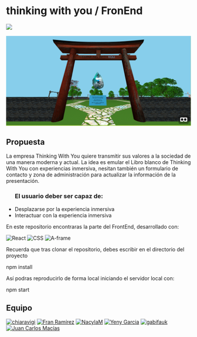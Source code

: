 <h1 align="left">thinking with you / FronEnd</h1>
 <p align="left">
  <img src="https://img.shields.io/badge/STATUS-EN%20DESAROLLO-green">
</p>
<img src="https://raw.githubusercontent.com/juancmacias/alma-thinking-with-you/main/public/portal_readme.PNG" alt="Thinking With You inmersiva">


<h2>Propuesta</h2>
<p>La empresa Thinking With You quiere transmitir sus valores a la sociedad de una manera moderna y actual. La idea es emular el Libro blanco de Thinking With You con experiencias inmersiva, nesitan también un formulario de contacto y zona de administración para actualizar la información de la presentación.
<ul>
  <h3>El usuario deber ser capaz de:</h3>
  <li>Desplazarse por la experiencia inmersiva</li>
  <li>Interactuar con la experiencia inmersiva </li>
</ul>
<p>En este repositorio encontraras la parte del FrontEnd, desarrollado con:</p>

<img src="https://upload.wikimedia.org/wikipedia/commons/a/a7/React-icon.svg" width="64" alt="React"> 
<img src="https://upload.wikimedia.org/wikipedia/commons/d/d5/CSS3_logo_and_wordmark.svg" width="64" alt="CSS">
<img src="https://pbs.twimg.com/profile_images/809318798419525633/wmrHjgdG_400x400.jpg" width="64" alt="A-frame">
<img src="https://github.com/juancmacias/alma/assets/126780440/73bb6c4a-334a-4774-b75a-a307c01287e7" width="64" alt="">
<img src="https://github.com/juancmacias/alma/assets/126780440/20c7f218-9dd0-4113-8ab8-31227c4eed8b" width="64" alt="">
<img src="https://github.com/juancmacias/alma/assets/126780440/77d4027e-e7e9-4ee3-9e02-abcdfe230d80" width="64" alt="">
<img src="https://github.com/juancmacias/alma/assets/126780440/0463c5c1-92d9-4ab0-b33b-92703c449931" width="64" alt="">
<img src="https://github.com/juancmacias/alma/assets/126780440/ebfa9a2f-2660-4504-9d54-f846c52d6388" width="64" alt="">
<img src="https://github.com/juancmacias/alma/assets/126780440/fd87be9b-25e8-44df-a8dc-8e1fd2185cc8" width="64" alt="">
<img src="https://github.com/juancmacias/alma/assets/126780440/ef5932c3-3f22-4c42-8419-2083731b0076" width="64" alt=""> 
<img src="https://github.com/juancmacias/alma/assets/126780440/05547ed6-6951-4b15-b822-85fc52708eb4" width="64" alt="">
<img src="https://github.com/juancmacias/alma/assets/126780440/fd23160b-f2e2-41d3-864d-f9688e60e47f" width="64" alt="">
<img src="https://github.com/juancmacias/alma/assets/126780440/0f8fd39a-03a2-4cd4-b45f-0c130c58428e" width="64" alt=""> 


<p>Recuerda que tras clonar el repositorio, debes escribir en el directorio del proyecto</p>
<p>npm install</p>
<p>Así podras reproducirlo de forma local iniciando el servidor local con:</p>
<p>npm start</p>


<h2>Equipo</h2>
<a href="https://github.com/chiaravigi" class="position-relative"><img src="https://avatars.githubusercontent.com/u/126780221?v=4" data-hovercard-type="achievement" width="64" alt="chiaravigi" data-view-component="true" class="achievement-badge-sidebar"></a>
<a href="https://github.com/fran-eliot" class="position-relative"><img src="https://avatars.githubusercontent.com/u/5796681?v=4" data-hovercard-type="achievement" width="64" alt="Fran Ramírez" data-view-component="true" class="achievement-badge-sidebar"></a>
<a href="https://github.com/NacylaM" class="position-relative"><img src="https://avatars.githubusercontent.com/u/126783136?v=4" data-hovercard-type="achievement" width="64" alt="NacylaM" data-view-component="true" class="achievement-badge-sidebar"></a>
<a href="https://github.com/YELEGA27"><img src="https://avatars.githubusercontent.com/u/127417496?v=4" data-hovercard-type="achievement" width="64" alt="Yeny Garcia" data-view-component="true" class="achievement-badge-sidebar"></a>
<a href="https://github.com/gabifauk"><img src="https://avatars.githubusercontent.com/u/126780440?v=4" data-hovercard-type="achievement" width="64" alt="gabifauk" data-view-component="true" class="achievement-badge-sidebar"></a>
<a href="https://github.com/juancmacias"><img src="https://avatars.githubusercontent.com/u/53483587?v=4" data-hovercard-type="achievement" width="64" alt="Juan Carlos Macías" data-view-component="true" class="achievement-badge-sidebar"></a>

